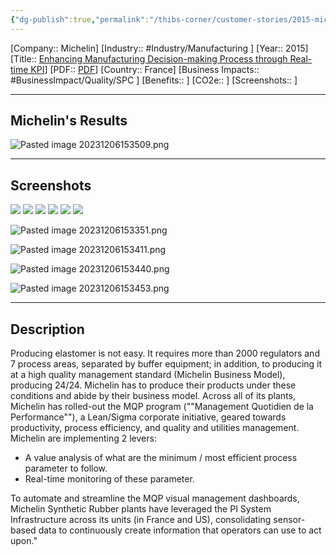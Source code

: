 ```yaml
---
{"dg-publish":true,"permalink":"/thibs-corner/customer-stories/2015-michelin-enhancing-manufacturing-decision-making-process-through-real-time-kpi/","noteIcon":""}
---
```


[Company:: Michelin]
[Industry:: #Industry/Manufacturing ]
[Year:: 2015]
[Title:: [Enhancing Manufacturing Decision-making Process through Real-time KPI](https://resources.osisoft.com/presentations/enhancing-manufacturing-decision-making-process-through-real-time-kpi/)]
[PDF:: [PDF](https://cdn.osisoft.com/corp/en/media/presentations/2015/EMEA2015/PDF/UC15EU02PH04_Michelin_Forest_EnhancingManufacturingDecisionmakingProcessthroughRealtimeKPI_v2.pdf)]
[Country:: France]
[Business Impacts:: #BusinessImpact/Quality/SPC ]
[Benefits:: ]
[CO2e:: ]
[Screenshots:: ] 

---
## Michelin's Results
<!--⚠️Imgur upload failed, check dev console-->
![Pasted image 20231206153509.png](/img/user/07%20-%20Support/Attachments/Pasted%20image%2020231206153509.png)

---
## Screenshots
![](https://i.imgur.com/jzXbjg0.png)
![](https://i.imgur.com/fVMweq9.png)
![](https://i.imgur.com/H9sjPUB.png)
![](https://i.imgur.com/5F2wCM6.png)
![](https://i.imgur.com/6KhqRlw.png)
![](https://i.imgur.com/vXfoFDK.png)
<!--⚠️Imgur upload failed, check dev console-->
![Pasted image 20231206153351.png](/img/user/07%20-%20Support/Attachments/Pasted%20image%2020231206153351.png)
<!--⚠️Imgur upload failed, check dev console-->
![Pasted image 20231206153411.png](/img/user/07%20-%20Support/Attachments/Pasted%20image%2020231206153411.png)
<!--⚠️Imgur upload failed, check dev console-->
![Pasted image 20231206153440.png](/img/user/07%20-%20Support/Attachments/Pasted%20image%2020231206153440.png)
<!--⚠️Imgur upload failed, check dev console-->
![Pasted image 20231206153453.png](/img/user/07%20-%20Support/Attachments/Pasted%20image%2020231206153453.png)

---
## Description
Producing elastomer is not easy. It requires more than 2000 regulators and 7 process areas, separated by buffer equipment; in addition, to producing it at a high quality management standard (Michelin Business Model), producing 24/24. Michelin has to produce their products under these conditions and abide by their business model. Across all of its plants, Michelin has rolled-out the MQP program (""Management Quotidien de la Performance""), a Lean/Sigma corporate initiative, geared towards productivity, process efficiency, and quality and utilities management. Michelin are implementing 2 levers:

- A value analysis of what are the minimum / most efficient process parameter to follow.
- Real-time monitoring of these parameter.

To automate and streamline the MQP visual management dashboards, Michelin Synthetic Rubber plants have leveraged the PI System Infrastructure across its units (in France and US), consolidating sensor-based data to continuously create information that operators can use to act upon."
